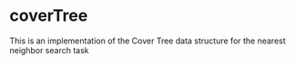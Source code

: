 coverTree
=========

This is an implementation of the Cover Tree data structure for the nearest neighbor search task
